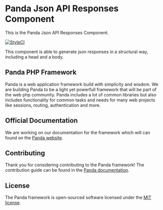# Panda Json API Responses Component
This is the Panda Json API Responses Component.

[![StyleCI](https://styleci.io/repos/61446268/shield)](https://styleci.io/repos/61446268)

This component is able to generate json responses in a structural way, including a head and a body.

## Panda PHP Framework
Panda is a web application framework build with simplicity and wisdom. We are building Panda to be a light yet powerfull framework that will be part of the web php community. Panda includes a lot of common libraries but also includes functionality for common tasks and needs for many web projects like sessions, routing, authentication and more.

## Official Documentation

We are working on our documentation for the framework which will can found on the [Panda website](http://pandaphp.org/docs).

## Contributing

Thank you for considering contributing to the Panda framework! The contribution guide can be found in the [Panda documentation](http://pandaphp.org/docs/contributions).

## License

The Panda framework is open-sourced software licensed under the [MIT license](http://opensource.org/licenses/MIT).
